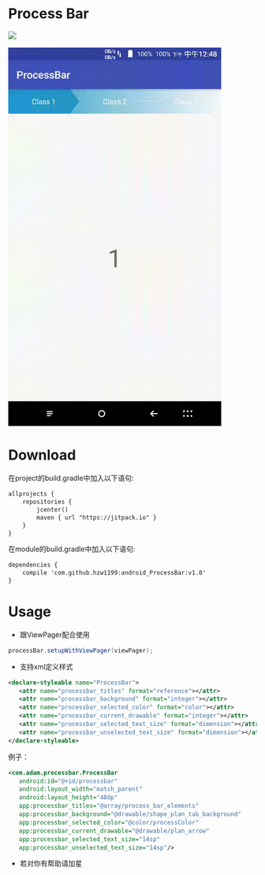 # Process Bar
[![](https://jitpack.io/v/hzw1199/android_ProcessBar.svg)](https://jitpack.io/#hzw1199/android_ProcessBar)

![](/media/anglerMOB30Rwuzongheng08212016140333.gif)

# Download
在project的build.gradle中加入以下语句:  

```
allprojects {
    repositories {
        jcenter()
        maven { url "https://jitpack.io" }
    }
}
```

在module的build.gradle中加入以下语句:  

```
dependencies {
    compile 'com.github.hzw1199:android_ProcessBar:v1.0'
}
```
# Usage

* 跟ViewPager配合使用  

```java
processBar.setupWithViewPager(viewPager);
```
* 支持xml定义样式  

```xml
<declare-styleable name="ProcessBar">
   <attr name="processbar_titles" format="reference"></attr>
   <attr name="processbar_background" format="integer"></attr>
   <attr name="processbar_selected_color" format="color"></attr>
   <attr name="processbar_current_drawable" format="integer"></attr>
   <attr name="processbar_selected_text_size" format="dimension"></attr>
   <attr name="processbar_unselected_text_size" format="dimension"></attr>
</declare-styleable>
```
 例子：

```xml
<com.adam.processbar.ProcessBar
   android:id="@+id/processbar"
   android:layout_width="match_parent"
   android:layout_height="48dp"
   app:processbar_titles="@array/process_bar_elements"
   app:processbar_background="@drawable/shape_plan_tab_background"
   app:processbar_selected_color="@color/processColor"
   app:processbar_current_drawable="@drawable/plan_arrow"
   app:processbar_selected_text_size="14sp"
   app:processbar_unselected_text_size="14sp"/>
```

* 若对你有帮助请加星  

